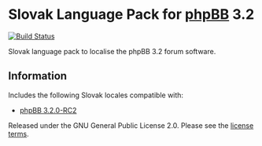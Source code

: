 # Slovak Language Pack for [phpBB](https://www.phpbb.com/) 3.2
[![Build Status](https://travis-ci.org/phpbbsk/phpbb.svg?branch=3.2.x)](https://travis-ci.org/phpbbsk/phpbb)

Slovak language pack to localise the phpBB 3.2 forum software.

## Information

Includes the following Slovak locales compatible with:

- [phpBB 3.2.0-RC2](https://github.com/phpbb/phpbb/tree/3.2.x)

Released under the GNU General Public License 2.0. Please see the [license terms](language/sk/LICENSE).
